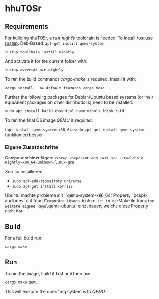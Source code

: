 # hhuTOSr

## Requirements

For building hhuTOSr, a _rust nightly_ toolchain is needed. To install _rust_ use [rustup](https://rustup.rs/).
Deb-Based: `apt-get install qemu-system`

`rustup toolchain install nightly`

And activate it for the current folder with:

`rustup override set nightly`

To run the build commands _cargo-make_ is required. Install it with:

`cargo install --no-default-features cargo-make`

Further the following packages for Debian/Ubuntu based systems (or their equivalent packages on other distributions) need to be installed:

`sudo apt install build-essential nasm mtools fdisk zstd`

To run the final OS image _QEMU_ is required:

(`apt install qemu-system-x86_64`)
`sudo apt-get install qemu-system` funktioniert besser

### Eigene Zusatzschritte

Component hinzufügen: `rustup component add rust-src --toolchain nightly-x86_64-unknown-linux-gnu`

Xorriso installieren: 
* `sudo apt-add-repository universe`
* `sudo apt-get install xorriso`

Ubuntu machte probleme mit ``qemu-system-x86_64: Property '.pcspk-audiodev' not found`
Temporäre Lösung bisher ist in der `Makefile.toml` eine weitere eigene Regel `qemu-ubuntu` einzubauen, welche diese Property nicht hat 

## Build

For a full build run: 

`cargo make`


## Run

To run the image, build it first and then use:

`cargo make qemu`

This will execute the operating system with _QEMU_.
